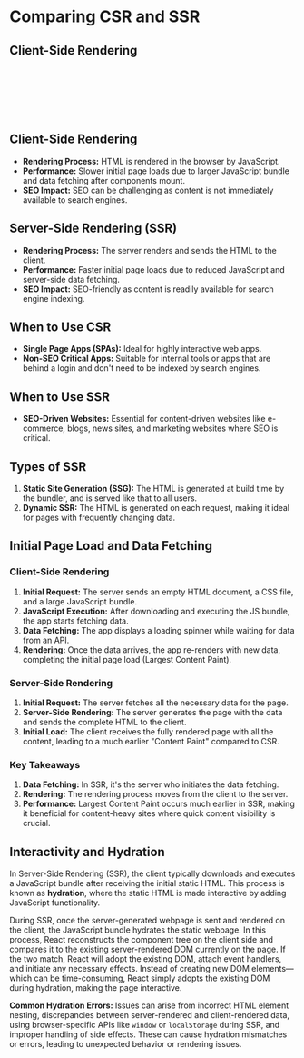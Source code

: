 # Comparing CSR and SSR

## Client-Side Rendering

<br>
<br>
<br>
<br>
<br>

## Client-Side Rendering

- **Rendering Process:** HTML is rendered in the browser by JavaScript.
- **Performance:** Slower initial page loads due to larger JavaScript bundle and data fetching after components mount.
- **SEO Impact:** SEO can be challenging as content is not immediately available to search engines.

## Server-Side Rendering (SSR)

- **Rendering Process:** The server renders and sends the HTML to the client.
- **Performance:** Faster initial page loads due to reduced JavaScript and server-side data fetching.
- **SEO Impact:** SEO-friendly as content is readily available for search engine indexing.

## When to Use CSR

- **Single Page Apps (SPAs):** Ideal for highly interactive web apps.
- **Non-SEO Critical Apps:** Suitable for internal tools or apps that are behind a login and don't need to be indexed by search engines.

## When to Use SSR

- **SEO-Driven Websites:** Essential for content-driven websites like e-commerce, blogs, news sites, and marketing websites where SEO is critical.

## Types of SSR

1. **Static Site Generation (SSG):** The HTML is generated at build time by the bundler, and is served like that to all users.
2. **Dynamic SSR:** The HTML is generated on each request, making it ideal for pages with frequently changing data.

## Initial Page Load and Data Fetching

### Client-Side Rendering

1. **Initial Request:** The server sends an empty HTML document, a CSS file, and a large JavaScript bundle.
2. **JavaScript Execution:** After downloading and executing the JS bundle, the app starts fetching data.
3. **Data Fetching:** The app displays a loading spinner while waiting for data from an API.
4. **Rendering:** Once the data arrives, the app re-renders with new data, completing the initial page load (Largest Content Paint).

### Server-Side Rendering

1. **Initial Request:** The server fetches all the necessary data for the page.
2. **Server-Side Rendering:** The server generates the page with the data and sends the complete HTML to the client.
3. **Initial Load:** The client receives the fully rendered page with all the content, leading to a much earlier "Content Paint" compared to CSR.

### Key Takeaways

1. **Data Fetching:** In SSR, it's the server who initiates the data fetching.
2. **Rendering:** The rendering process moves from the client to the server.
3. **Performance:** Largest Content Paint occurs much earlier in SSR, making it beneficial for content-heavy sites where quick content visibility is crucial.

## Interactivity and Hydration

In Server-Side Rendering (SSR), the client typically downloads and executes a JavaScript bundle after receiving the initial static HTML. This process is known as **hydration**, where the static HTML is made interactive by adding JavaScript functionality.

During SSR, once the server-generated webpage is sent and rendered on the client, the JavaScript bundle hydrates the static webpage. In this process, React reconstructs the component tree on the client side and compares it to the existing server-rendered DOM currently on the page. If the two match, React will adopt the existing DOM, attach event handlers, and initiate any necessary effects. Instead of creating new DOM elements—which can be time-consuming, React simply adopts the existing DOM during hydration, making the page interactive.

**Common Hydration Errors:** Issues can arise from incorrect HTML element nesting, discrepancies between server-rendered and client-rendered data, using browser-specific APIs like `window` or `localStorage` during SSR, and improper handling of side effects. These can cause hydration mismatches or errors, leading to unexpected behavior or rendering issues.
